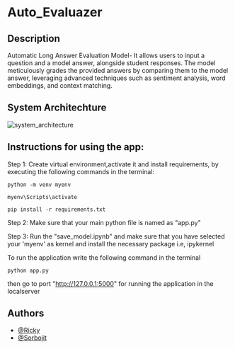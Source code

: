# Auto_Evaluazer


## Description

Automatic Long Answer Evaluation Model- It allows users to input a question and a model answer, alongside  student responses. The model meticulously grades the provided answers by comparing them to the model answer, leveraging advanced techniques such as sentiment analysis, word embeddings, and context matching. 

## System Architechture

![system_architecture](https://github.com/Ricky2054/Auto_Evaluazer/assets/110713636/4bab9199-1627-4bf3-8346-fa3a18cfb7a0)



## Instructions for using the app:

Step 1:
Create virtual environment,activate it and install requirements, by executing the following commands in the terminal:

```
python -m venv myenv
```

```
myenv\Scripts\activate
```

```
pip install -r requirements.txt
```

Step 2:
Make sure that your main python file is named as "app.py"

Step 3:
Run the "save_model.ipynb" and make sure that you have selected your 'myenv' as kernel and install the necessary package i.e, ipykernel 

To run the application write the following command in the terminal

``` 
python app.py
```

then go to port "http://127.0.0.1:5000" for running the application in the localserver





## Authors
- [@Ricky](https://github.com/Ricky2054)
- [@Sorbojit](https://github.com/33sorbojitmondal)
